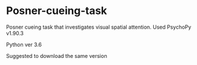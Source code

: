 # Posner-cueing-task
Posner cueing task that investigates visual spatial attention. Used PsychoPy v1.90.3

Python ver 3.6

Suggested to download the same version
